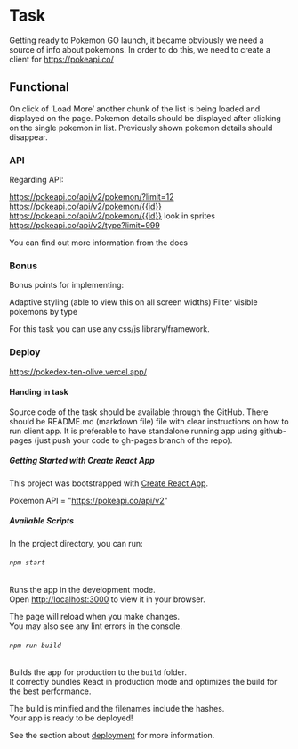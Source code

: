# Task
Getting ready to Pokemon GO launch, it became obviously we need a source of info about pokemons. In order to do this, we need to create a client for https://pokeapi.co/

## Functional

On click of ‘Load More’ another chunk of the list is being loaded and displayed on the page. Pokemon details should be displayed after clicking on the single pokemon in list. Previously shown pokemon details should disappear.


### API

Regarding API:


https://pokeapi.co/api/v2/pokemon/?limit=12
https://pokeapi.co/api/v2/pokemon/{{id}}
https://pokeapi.co/api/v2/pokemon/{{id}}  look in sprites
https://pokeapi.co/api/v2/type?limit=999

You can find out more information from the docs

### Bonus

Bonus points for implementing:

Adaptive styling (able to view this on all screen widths)
Filter visible pokemons by type

For this task you can use any css/js library/framework.

### Deploy

https://pokedex-ten-olive.vercel.app/

#### Handing in task
Source code of the task should be available through the GitHub. There should be README.md (markdown file) file with clear instructions on how to run client app. It is preferable to have standalone running app using github-pages (just push your code to gh-pages branch of the repo).


##### Getting Started with Create React App

This project was bootstrapped with [Create React App](https://github.com/facebook/create-react-app).

Pokemon API = "https://pokeapi.co/api/v2"

##### Available Scripts

In the project directory, you can run:

###### `npm start`

Runs the app in the development mode.\
Open [http://localhost:3000](http://localhost:3000) to view it in your browser.

The page will reload when you make changes.\
You may also see any lint errors in the console.

###### `npm run build`

Builds the app for production to the `build` folder.\
It correctly bundles React in production mode and optimizes the build for the best performance.

The build is minified and the filenames include the hashes.\
Your app is ready to be deployed!

See the section about [deployment](https://facebook.github.io/create-react-app/docs/deployment) for more information.

